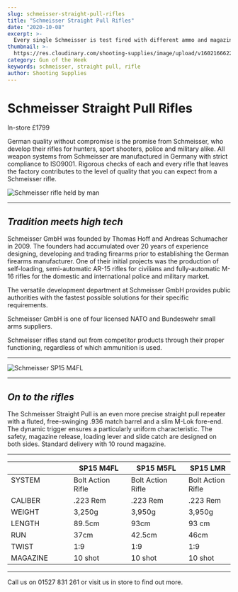 ```yaml
---
slug: schmeisser-straight-pull-rifles
title: "Schmeisser Straight Pull Rifles"
date: "2020-10-08"
excerpt: >-
  Every single Schmeisser is test fired with different ammo and magazine combinations before leaving the factory.
thumbnail: >-
  https://res.cloudinary.com/shooting-supplies/image/upload/v1602166622/Blog/Schmeisser/schmeisser-header_v3ixrs.webp
category: Gun of the Week
keywords: schmeisser, straight pull, rifle
author: Shooting Supplies
---
```


# **Schmeisser Straight Pull Rifles**

In-store £1799

German quality without compromise is the promise from Schmeisser, who develop their rifles for hunters, sport shooters, police and military alike. All weapon systems from Schmeisser are manufactured in Germany with strict compliance to ISO9001. Rigorous checks of each and every rifle that leaves the factory contributes to the level of quality that you can expect from a Schmeisser rifle.

![Schmeisser rifle held by man](https://res.cloudinary.com/shooting-supplies/image/upload/v1602166622/Blog/Schmeisser/schmeisser-header_v3ixrs.webp)

---

## **_Tradition meets high tech_**

Schmeisser GmbH was founded by Thomas Hoff and Andreas Schumacher in 2009. The founders had accumulated over 20 years of experience designing, developing and trading firearms prior to establishing the German firearms manufacturer. One of their initial projects was the production of self-loading, semi-automatic AR-15 rifles for civilians and fully-automatic M-16 rifles for the domestic and international police and military market.

The versatile development department at Schmeisser GmbH provides public authorities with the fastest possible solutions for their specific requirements.

Schmeisser GmbH is one of four licensed NATO and Bundeswehr small arms suppliers.

Schmeisser rifles stand out from competitor products through their proper functioning, regardless of which ammunition is used.

---

![Schmeisser SP15 M4FL](https://res.cloudinary.com/shooting-supplies/image/upload/v1602170456/Blog/Schmeisser/SCHMEISSER_plrt6y.webp)

---

## **_On to the rifles_**

The Schmeisser Straight Pull is an even more precise straight pull repeater with a fluted, free-swinging .936 match barrel and a slim M-Lok fore-end. The dynamic trigger ensures a particularly uniform characteristic. The safety, magazine release, loading lever and slide catch are designed on both sides. Standard delivery with 10 round magazine.

---

|                                                                                            | SP15 M4FL                                                   | SP15 M5FL                                                   | SP15 LMR          |
| ------------------------------------------------------------------------------------------ | ----------------------------------------------------------- | ----------------------------------------------------------- | ----------------- |
| SYSTEM &nbsp; &nbsp; &nbsp; &nbsp; &nbsp; &nbsp; &nbsp; &nbsp; &nbsp; &nbsp; &nbsp; &nbsp; | Bolt Action Rifle &nbsp; &nbsp; &nbsp; &nbsp; &nbsp; &nbsp; | Bolt Action Rifle &nbsp; &nbsp; &nbsp; &nbsp; &nbsp; &nbsp; | Bolt Action Rifle |
| CALIBER                                                                                    | .223 Rem                                                    | .223 Rem                                                    | .223 Rem          |
| WEIGHT                                                                                     | 3,250g                                                      | 3,950g                                                      | 3,950g            |
| LENGTH                                                                                     | 89.5cm                                                      | 93cm                                                        | 93 cm             |
| RUN                                                                                        | 37cm                                                        | 42.5cm                                                      | 46cm              |
| TWIST                                                                                      | 1:9                                                         | 1:9                                                         | 1:9               |
| MAGAZINE                                                                                   | 10 shot                                                     | 10 shot                                                     | 10 shot           |

---

Call us on 01527 831 261 or visit us in store to find out more.
